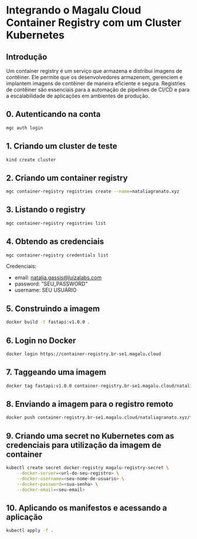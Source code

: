 # Integrando o Magalu Cloud Container Registry com um Cluster Kubernetes

## Introdução

Um container registry é um serviço que armazena e distribui imagens de contêiner. Ele permite que os desenvolvedores armazenem, gerenciem e implantem imagens de contêiner de maneira eficiente e segura. Registries de contêiner são essenciais para a automação de pipelines de CI/CD e para a escalabilidade de aplicações em ambientes de produção.

## 0. Autenticando na conta

```sh
mgc auth login
```

## 1. Criando um cluster de teste

```sh
kind create cluster
```

## 2. Criando um container registry

```sh
mgc container-registry registries create --name=nataliagranato.xyz
```

## 3. Listando o registry

```sh
mgc container-registry registries list
```

## 4. Obtendo as credenciais

```sh
mgc container-registry credentials list
```

Credenciais:

- email: <natalia.gassis@luizalabs.com>
- password: "SEU_PASSWORD"
- username: SEU USUÁRIO

## 5. Construindo a imagem

```sh
docker build -t fastapi:v1.0.0 .
```

## 6. Login no Docker

```sh
docker login https://container-registry.br-se1.magalu.cloud
```

## 7. Taggeando uma imagem

```sh
docker tag fastapi:v1.0.0 container-registry.br-se1.magalu.cloud/nataliagranato.xyz/fastapi:v1.0.0
```

## 8. Enviando a imagem para o registro remoto

```sh
docker push container-registry.br-se1.magalu.cloud/nataliagranato.xyz/fastapi:v1.0.0
```

## 9. Criando uma secret no Kubernetes com as credenciais para utilização da imagem de container

```sh
kubectl create secret docker-registry magalu-registry-secret \
    --docker-server=<url-do-seu-registro> \
    --docker-username=<seu-nome-de-usuario> \
    --docker-password=<sua-senha> \
    --docker-email=<seu-email>
```

## 10. Aplicando os manifestos e acessando a aplicação

```sh
kubectl apply -f .
```
